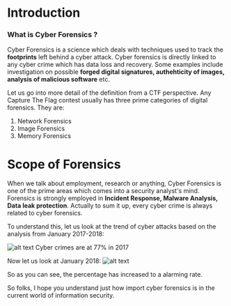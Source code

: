 # **Introduction**

### What is Cyber Forensics ?

Cyber Forensics is a science which deals with techniques used to track the **footprints** left behind a cyber attack.
Cyber forensics is directly linked to any cyber crime which has data loss and recovery. Some examples include investigation on possible **forged digital signatures, authehticity of images, analysis of malicious software** etc.

Let us go into more detail of the definition from a CTF perspective. Any Capture The Flag contest usually has three prime categories of digital forensics.
They are:

  1. Network Forensics
  2. Image Forensics
  3. Memory Forensics

# **Scope of Forensics** 

When we talk about employment, research or anything, Cyber Forensics is one of the prime areas which comes into a security analyst's mind.
Forensics is strongly employed in **Incident Response, Malware Analysis, Data leak protection**. Actually to sum it up, every cyber crime is always related to cyber forensics.

To understand this, let us look at the trend of cyber attacks based on the analysis from January 2017-2018:

![alt text](https://github.com/stuxnet999/Image-Forensics/blob/master/Cyber_Attack_Stats.png "Cyber attack motivation")
Cyber crimes are at 77% in 2017

Now let us look at January 2018:
![alt text](https://github.com/stuxnet999/Image-Forensics/blob/master/2018-analysis.png "January 2018")

So as you can see, the percentage has increased to a alarming rate.

So folks, I hope you understand just how import cyber forensics is in the current world of information security.
